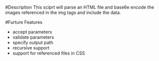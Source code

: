 #Description
This sciprt will parse an HTML file and base6e encode the images referenced in the img tags and include the data.

#Furture Features
- accept parameters
- validate parameters
- specify output path
- recursive support
- support for referenced files in CSS
